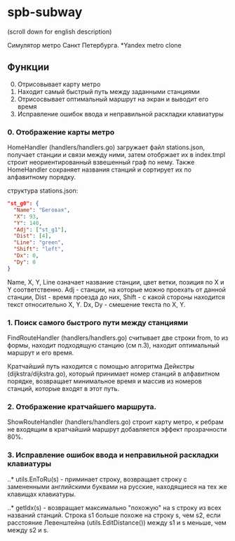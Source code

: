 # spb-subway

(scroll down for english description)

Симулятор метро Санкт Петербурга. *Yandex metro clone

## Функции
0) Отрисовывает карту метро
1) Находит самый быстрый путь между заданными станциями 
2) Отрисосвывает оптимальный маршрут на экран и выводит его время
3) Исправление ошибок ввода и неправильной раскладки клавиатуры

### 0. Отображение карты метро
HomeHandler (handlers/handlers.go) загружает файл stations.json, получает станции и связи между ними, затем отобржает их в index.tmpl строит неориентированный взвешенный граф по нему. Также HomeHandler сохраняет названия станций и сортирует их по алфавитному порядку. 

структура stations.json:

```json
"st_g0": {
  "Name": "Беговая",
  "X": 93,
  "Y": 140,
  "Adj": ["st_g1"],
  "Dist": [4],
  "Line": "green",
  "Shift": "left",
  "Dx": 0,
  "Dy": 0
}
```

Name, X, Y, Line означает название станции, цвет ветки, позиция по X и Y соответственно. Adj - станции, на которые можно проехать от данной станции, Dist - время проезда до них, Shift - с какой стороны находится текст относительно X, Y. Dx, Dy - смешение текста по X, Y. 

### 1. Поиск самого быстрого пути между станциями 
FindRouteHandler (handlers/handlers.go) считывает две строки from, to из формы, находит подходящую станцию (см п.3), находит оптимальный маршрут и его время. 

Кратчайший путь находится с помощью алгоритма Дейкстры (dijkstra/dijkstra.go), который принимает номер станций в алфавитном порядке, возвращает минимальное время и массив из номеров станций, которые входят в этот путь. 

### 2. Отображение кратчайшего маршрута. 
ShowRouteHandler (handlers/handlers.go) строит карту метро, к ребрам не входящим в кратчайший маршрут добавляется эффект прозрачности 80%. 

### 3. Исправление ошибок ввода и неправильной раскладки клавиатуры
..* utils.EnToRu(s) - приминает строку, возвращает строку с замененными английскими буквами на русские, находящиеся на тех же клавищах клавиатуры. 

..* getIdx(s) - возвращает максимально "похожую" на s строку из всех названий станций. Строка s1 больше похоже на строку s, чем s2, если расстояние Левенштейна (utils.EditDistance()) между s1 и s меньше, чем между s2 и s. 
